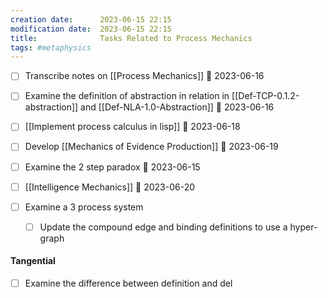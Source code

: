 ```yaml
---
creation date:		2023-06-15 22:15
modification date:	2023-06-15 22:15
title: 				Tasks Related to Process Mechanics
tags: #metaphysics 
---
```

- [ ] Transcribe notes on [[Process Mechanics]] 📅 2023-06-16 
- [ ] Examine the definition of abstraction in relation in [[Def-TCP-0.1.2-abstraction]] and [[Def-NLA-1.0-Abstraction]] 📅 2023-06-16 
- [ ] [[Implement process calculus in lisp]]  📅 2023-06-18 
- [ ] Develop [[Mechanics of Evidence Production]] 📅 2023-06-19 
- [ ] Examine the 2 step paradox 📅 2023-06-15 
- [ ] [[Intelligence Mechanics]] 📅 2023-06-20 





- [ ] Examine a 3 process system
	- [ ] Update the compound edge and binding definitions to use a hyper-graph

#### Tangential
- [ ] Examine the difference between definition and del